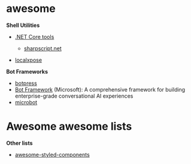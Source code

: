 # awesome

**Shell Utilities**
- [.NET Core tools](https://docs.microsoft.com/en-us/dotnet/core/tools/global-tools)
  - [sharpscript.net](sharpscript.net)

- [localxpose](https://docs.localxpose.io/gui)

**Bot Frameworks**
- [botpress](https://botpress.com/)
- [Bot Framework](https://dev.botframework.com/) (Microsoft): A comprehensive framework for building enterprise-grade conversational AI experiences
- [microbot](https://microbot.is/)


# Awesome awesome lists

**Other lists**  
* [awesome-styled-components](https://github.com/styled-components/awesome-styled-components)





